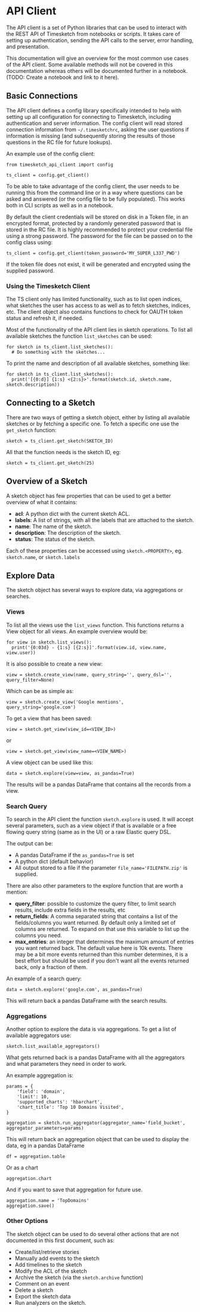 # API Client

The API client is a set of Python libraries that can be used to interact with the REST API of Timesketch from notebooks or scripts. It takes
care of setting up authentication, sending the API calls to the server, error handling, and presentation.

This documentation will give an overview for the most common use cases of the API client. Some available methods will not be covered in this documentation
whereas others will be documented further in a notebook. (TODO: Create a notebook and link to it here).
 
## Basic Connections

The API client defines a config library specifically intended to help with setting up all configuration for connecting to Timesketch, including
authentication and server information. The config client will read stored connection information from `~/.timesketchrc`, asking the user questions
if information is missing (and subsequently storing the results of those questions in the RC file for future lookups).

An example use of the config client:

```
from timesketch_api_client import config

ts_client = config.get_client()
```

To be able to take advantage of the config client, the user needs to be running this from the command line or in a way where questions can be asked
and answered (or the config file to be fully populated). This works both in CLI scripts as well as in a notebook.

By default the client credentials will be stored on disk in a Token file, in an encrypted format, protected by a randomly generated
password that is stored in the RC file. It is highly recommended to protect your credential file using a strong password. The password
for the file can be passed on to the config class using:

```
ts_client = config.get_client(token_password='MY_SUPER_L337_PWD')
```

If the token file does not exist, it will be generated and encrypted using the supplied password.

### Using the Timesketch Client

The TS client only has limited functionality, such as to list open indices, what sketches the user has access to as well as to fetch sketches, indices, etc.
The client object also contains functions to check for OAUTH token status and refresh it, if needed.

Most of the functionality of the API client lies in sketch operations. To list all available sketches the function `list_sketches` can be used:

```
for sketch in ts_client.list_sketches():
  # Do something with the sketches...
```

To print the name and description of all available sketches, something like:

```
for sketch in ts_client.list_sketches():
  print('[{0:d}] {1:s} <{2:s}>'.format(sketch.id, sketch.name, sketch.description))
```

## Connecting to a Sketch

There are two ways of getting a sketch object, either by listing all available sketches or by fetching a specific one.
To fetch a specific one use the `get_sketch` function:

```
sketch = ts_client.get_sketch(SKETCH_ID)
```

All that the function needs is the sketch ID, eg:

```
sketch = ts_client.get_sketch(25)
```

## Overview of a Sketch

A sketch object has few properties that can be used to get a better overview of what it contains:

+ **acl**: A python dict with the current sketch ACL.
+ **labels**: A list of strings, with all the labels that are attached to the sketch.
+ **name**: The name of the sketch.
+ **description**: The description of the sketch.
+ **status**: The status of the sketch.

Each of these properties can be accessed using `sketch.<PROPERTY>`, eg. `sketch.name`, or `sketch.labels`

## Explore Data

The sketch object has several ways to explore data, via aggregations or searches.

### Views

To list all the views use the `list_views` function. This functions returns a View object for all views. An example overview would be:

```
for view in sketch.list_views():
  print('{0:03d} - {1:s} [{2:s}]'.format(view.id, view.name, view.user))
```

It is also possible to create a new view:

```
view = sketch.create_view(name, query_string='', query_dsl='', query_filter=None)
```

Which can be as simple as:

```
view = sketch.create_view('Google mentions', query_string='google.com')
```

To get a view that has been saved:

```
view = sketch.get_view(view_id=<VIEW_ID>)
```

or 

```
view = sketch.get_view(view_name=<VIEW_NAME>)
```

A view object can be used like this:

```
data = sketch.explore(view=view, as_pandas=True)
```

The results will be a pandas DataFrame that contains all the records from a view.

### Search Query

To search in the API client the function `sketch.explore` is used. It will accept several parameters, such as a view object if that is available
or a free flowing query string (same as in the UI) or a raw Elastic query DSL.

The output can be:
+ A pandas DataFrame if the `as_pandas=True` is set
+ A python dict (default behavior)
+ All output stored to a file if the parameter `file_name='FILEPATH.zip'` is supplied.

There are also other parameters to the explore function that are worth a mention:
+ **query_filter**: possible to customize the query filter, to limit search results, include extra fields in the results, etc
+ **return_fields**: A comma separated string that contains a list of the fields/columns you want returned. By default only
a limited set of columns are returned. To expand on that use this variable to list up the columns you need.
+ **max_entries**: an integer that determines the maximum amount of entries you want returned back. The default value here is 10k
events. There may be a bit more events returned than this number determines, it is a best effort but should be used if you don't want
all the events returned back, only a fraction of them.

An example of a search query:

```
data = sketch.explore('google.com', as_pandas=True)
```

This will return back a pandas DataFrame with the search results.

### Aggregations

Another option to explore the data is via aggregations. To get a list of available aggregators use:

```
sketch.list_available_aggregators()
```

What gets returned back is a pandas DataFrame with all the aggregators and what parameters they need in order to work.

An example aggregation is:

```
params = {
    'field': 'domain',
    'limit': 10,
    'supported_charts': 'hbarchart',
    'chart_title': 'Top 10 Domains Visited',
}

aggregation = sketch.run_aggregator(aggregator_name='field_bucket', aggregator_parameters=params)
```

This will return back an aggregation object that can be used to display the data, eg in a pandas DataFrame

```
df = aggregation.table
```

Or as a chart

```
aggregation.chart
```

And if you want to save that aggregation for future use.

```
aggregation.name = 'TopDomains'
aggregation.save()
```

### Other Options

The sketch object can be used to do several other actions that are not documented in this first document, such as:

+ Create/list/retrieve stories
+ Manually add events to the sketch
+ Add timelines to the sketch
+ Modify the ACL of the sketch
+ Archive the sketch (via the `sketch.archive` function)
+ Comment on an event
+ Delete a sketch
+ Export the sketch data
+ Run analyzers on the sketch.
